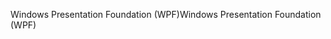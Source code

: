 <span data-ttu-id="7b84f-101">Windows Presentation Foundation (WPF)</span><span class="sxs-lookup"><span data-stu-id="7b84f-101">Windows Presentation Foundation (WPF)</span></span>
